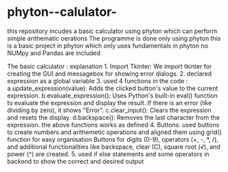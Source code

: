 # phyton--calulator-
this repository incudes a basic calculator using phyton which can perform simple arithematic oerations 
 The programme is done only using phyton 
 this is a basic project in phyton which only uses fundamentals in phyton 
 no NUMpy and Pandas are included 

 The basic calculator :
 explanation 
 1.
 Import Tkinter:
We import tkinter for creating the GUI and messagebox for showing error dialogs.
2.
declared expression as a global variable 
3.
used 4 functions in the code :
a.update_expression(value): Adds the clicked button's value to the current expression.
b.evaluate_expression(): Uses Python's built-in eval() function to evaluate the expression and display the result. If there is an error (like dividing by zero), it shows "Error".
c.clear_input(): Clears the expression and resets the display.
d.backspace(): Removes the last character from the expression.
the above functions works as defined 
4.
Buttons:
used buttons to create numbers and arithemetic operations and aligned them using grid() function for easy organisation 
Buttons for digits (0-9), operators (+, -, *, /), and additional functionalities like backspace, clear (C), square root (√), and power (^) are created.
5.
used if else statements and some operators in backend to show the correct and desired output 
